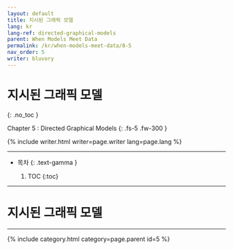 ```yaml
---
layout: default
title: 지시된 그래픽 모델
lang: kr
lang-ref: directed-graphical-models
parent: When Models Meet Data
permalink: /kr/when-models-meet-data/8-5
nav_order: 5
writer: bluvory
---
```


# 지시된 그래픽 모델
{: .no_toc }


Chapter 5 : Directed Graphical Models
{: .fs-5 .fw-300 }


{% include writer.html writer=page.writer lang=page.lang %}

---

- 목차
    {: .text-gamma }

    1. TOC
    {:toc}

---

# 지시된 그래픽 모델

---

{% include category.html category=page.parent id=5 %}
